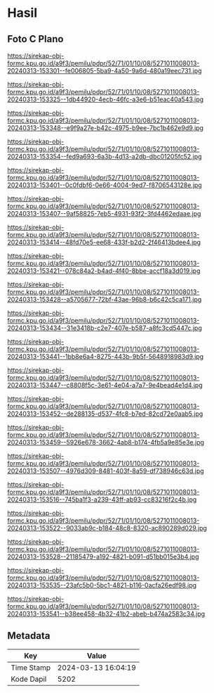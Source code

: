 # Hasil

## Foto C Plano

https://sirekap-obj-formc.kpu.go.id/a9f3/pemilu/pdpr/52/71/01/10/08/5271011008013-20240313-153301--fe006805-5ba9-4a50-9a6d-480a19eec731.jpg

https://sirekap-obj-formc.kpu.go.id/a9f3/pemilu/pdpr/52/71/01/10/08/5271011008013-20240313-153325--1db44920-4ecb-46fc-a3e6-b51eac40a543.jpg

https://sirekap-obj-formc.kpu.go.id/a9f3/pemilu/pdpr/52/71/01/10/08/5271011008013-20240313-153348--e9f9a27e-b42c-4975-b9ee-7bc1b462e9d9.jpg

https://sirekap-obj-formc.kpu.go.id/a9f3/pemilu/pdpr/52/71/01/10/08/5271011008013-20240313-153354--fed9a693-6a3b-4d13-a2db-dbc01205fc52.jpg

https://sirekap-obj-formc.kpu.go.id/a9f3/pemilu/pdpr/52/71/01/10/08/5271011008013-20240313-153401--0c0fdbf6-0e66-4004-9ed7-f8706543128e.jpg

https://sirekap-obj-formc.kpu.go.id/a9f3/pemilu/pdpr/52/71/01/10/08/5271011008013-20240313-153407--9af58825-7eb5-4931-93f2-3fd4462edaae.jpg

https://sirekap-obj-formc.kpu.go.id/a9f3/pemilu/pdpr/52/71/01/10/08/5271011008013-20240313-153414--48fd70e5-ee68-433f-b2d2-2f46413bdee4.jpg

https://sirekap-obj-formc.kpu.go.id/a9f3/pemilu/pdpr/52/71/01/10/08/5271011008013-20240313-153421--078c84a2-b4ad-4f40-8bbe-accf18a3d019.jpg

https://sirekap-obj-formc.kpu.go.id/a9f3/pemilu/pdpr/52/71/01/10/08/5271011008013-20240313-153428--a5705677-72bf-43ae-96b8-b6c42c5ca171.jpg

https://sirekap-obj-formc.kpu.go.id/a9f3/pemilu/pdpr/52/71/01/10/08/5271011008013-20240313-153434--31e3418b-c2e7-407e-b587-a8fc3cd5447c.jpg

https://sirekap-obj-formc.kpu.go.id/a9f3/pemilu/pdpr/52/71/01/10/08/5271011008013-20240313-153441--1bb8e6a4-8275-443b-9b5f-5648918983d9.jpg

https://sirekap-obj-formc.kpu.go.id/a9f3/pemilu/pdpr/52/71/01/10/08/5271011008013-20240313-153447--c8808f5c-3e61-4e04-a7a7-9e4bead4e1d4.jpg

https://sirekap-obj-formc.kpu.go.id/a9f3/pemilu/pdpr/52/71/01/10/08/5271011008013-20240313-153452--de288135-d537-4fc8-b7ed-82cd72e0aab5.jpg

https://sirekap-obj-formc.kpu.go.id/a9f3/pemilu/pdpr/52/71/01/10/08/5271011008013-20240313-153459--5926e678-3662-4ab8-b174-4fb5a9e85e3e.jpg

https://sirekap-obj-formc.kpu.go.id/a9f3/pemilu/pdpr/52/71/01/10/08/5271011008013-20240313-153507--4976d309-8481-403f-8a59-df738946c63d.jpg

https://sirekap-obj-formc.kpu.go.id/a9f3/pemilu/pdpr/52/71/01/10/08/5271011008013-20240313-153516--745ba1f3-a239-43ff-ab93-cc83216f2c4b.jpg

https://sirekap-obj-formc.kpu.go.id/a9f3/pemilu/pdpr/52/71/01/10/08/5271011008013-20240313-153522--9033ab9c-b184-48c8-8320-ac890289d029.jpg

https://sirekap-obj-formc.kpu.go.id/a9f3/pemilu/pdpr/52/71/01/10/08/5271011008013-20240313-153528--21185479-a192-4821-b091-d51bb015e3b4.jpg

https://sirekap-obj-formc.kpu.go.id/a9f3/pemilu/pdpr/52/71/01/10/08/5271011008013-20240313-153535--23afc5b0-5bc1-4821-b116-0acfa26edf98.jpg

https://sirekap-obj-formc.kpu.go.id/a9f3/pemilu/pdpr/52/71/01/10/08/5271011008013-20240313-153541--b38ee458-4b32-41b2-abeb-b474a2583c34.jpg


## Metadata

| Key        | Value               |
| ---------- | ------------------- |
| Time Stamp | 2024-03-13 16:04:19 |
| Kode Dapil | 5202                |



